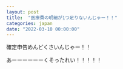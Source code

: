 ```yaml
---
layout: post
title:  "医療費の明細が1つ足りないんじゃー！！"
categories: japan
date: "2022-03-10 00:00:00"
---
```


確定申告めんどくさいんじゃー！！

あーーーーーーくそったれい！！！！！


